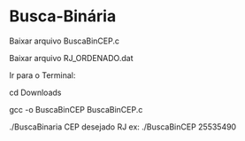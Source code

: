 # Busca-Binária

Baixar arquivo BuscaBinCEP.c

Baixar arquivo RJ_ORDENADO.dat

Ir para o Terminal:

cd Downloads

gcc -o BuscaBinCEP BuscaBinCEP.c

./BuscaBinaria CEP desejado RJ ex: ./BuscaBinCEP 25535490
